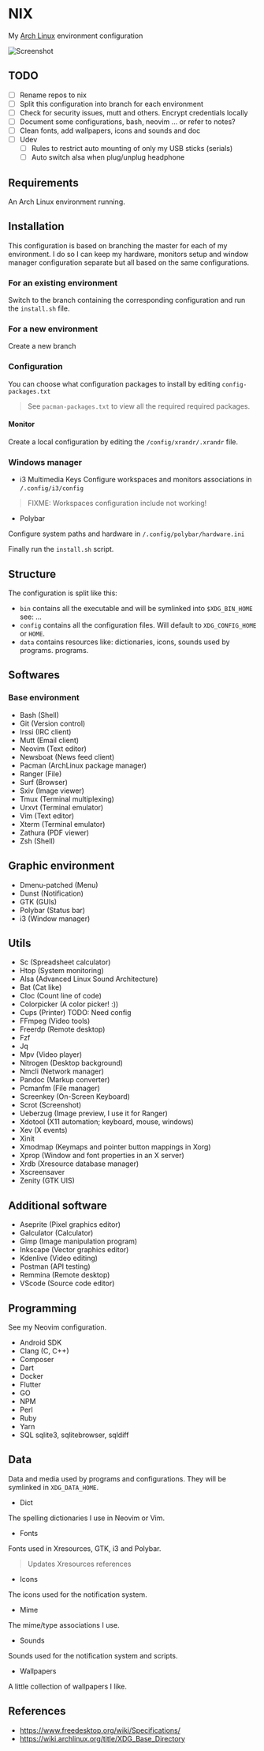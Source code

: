 # NIX

My [Arch Linux](https://archlinux.org/) environment configuration

![Screenshot](./.readme/screenshot_08-04-21-17:35:54.png)

## TODO

- [ ] Rename repos to nix
- [ ] Split this configuration into branch for each environment
- [ ] Check for security issues, mutt and others. Encrypt credentials locally
- [ ] Document some configurations, bash, neovim ... or refer to notes?
- [ ] Clean fonts, add wallpapers, icons and sounds and doc
- [ ] Udev
  - [ ] Rules to restrict auto mounting of only my USB sticks (serials)
  - [ ] Auto switch alsa when plug/unplug headphone

## Requirements

An Arch Linux environment running.

## Installation

This configuration is based on branching the master for each of my environment. I do so I can keep my hardware, monitors setup and window manager configuration separate but all based on the same configurations.

### For an existing environment

Switch to the branch containing the corresponding configuration and run the `install.sh` file.

### For a new environment

Create a new branch

### Configuration

You can choose what configuration packages to install by editing `config-packages.txt`
> See `pacman-packages.txt` to view all the required required packages.

#### Monitor

Create a local configuration by editing the `/config/xrandr/.xrandr` file.

### Windows manager

- i3
 Multimedia Keys
 Configure workspaces and monitors associations in `/.config/i3/config`

 > FIXME: Workspaces configuration include not working!

- Polybar

 Configure system paths and hardware in `/.config/polybar/hardware.ini`

Finally run the `install.sh` script.

## Structure

The configuration is split like this:

- `bin` contains all the executable and will be symlinked into `$XDG_BIN_HOME`
 see: ...
- `config` contains all the configuration files. Will default to
 `XDG_CONFIG_HOME` or `HOME`.
- `data` contains resources like: dictionaries, icons, sounds used by programs.
 programs.

## Softwares

### Base environment

- Bash (Shell)
- Git (Version control)
- Irssi (IRC client)
- Mutt (Email client)
- Neovim (Text editor)
- Newsboat (News feed client)
- Pacman (ArchLinux package manager)
- Ranger (File)
- Surf (Browser)
- Sxiv (Image viewer)
- Tmux (Terminal multiplexing)
- Urxvt (Terminal emulator)
- Vim (Text editor)
- Xterm (Terminal emulator)
- Zathura (PDF viewer)
- Zsh (Shell)

## Graphic environment

- Dmenu-patched (Menu)
- Dunst (Notification)
- GTK (GUIs)
- Polybar (Status bar)
- i3 (Window manager)

## Utils

- Sc (Spreadsheet calculator)
- Htop (System monitoring)
- Alsa (Advanced Linux Sound Architecture)
- Bat (Cat like)
- Cloc (Count line of code)
- Colorpicker (A color picker! :))
- Cups (Printer) TODO: Need config
- FFmpeg (Video tools)
- Freerdp (Remote desktop)
- Fzf
- Jq
- Mpv (Video player)
- Nitrogen (Desktop background)
- Nmcli (Network manager)
- Pandoc (Markup converter)
- Pcmanfm (File manager)
- Screenkey (On-Screen Keyboard)
- Scrot (Screenshot)
- Ueberzug (Image preview, I use it for Ranger)
- Xdotool (X11 automation; keyboard, mouse, windows)
- Xev (X events)
- Xinit
- Xmodmap (Keymaps and pointer button mappings in Xorg)
- Xprop (Window and font properties in an X server)
- Xrdb (Xresource database manager)
- Xscreensaver
- Zenity (GTK UIS)

## Additional software

- Aseprite (Pixel graphics editor)
- Galculator (Calculator)
- Gimp (Image manipulation program)
- Inkscape (Vector graphics editor)
- Kdenlive (Video editing)
- Postman (API testing)
- Remmina (Remote desktop)
- VScode (Source code editor)

## Programming

See my Neovim configuration.

- Android SDK
- Clang (C, C++)
- Composer
- Dart
- Docker
- Flutter
- GO
- NPM
- Perl
- Ruby
- Yarn
- SQL sqlite3, sqlitebrowser, sqldiff

## Data

Data and media used by programs and configurations. They will be symlinked in `XDG_DATA_HOME`.

- Dict

 The spelling dictionaries I use in Neovim or Vim.

- Fonts

 Fonts used in Xresources, GTK, i3 and Polybar.

 > Updates Xresources references

- Icons

 The icons used for the notification system.

- Mime

 The mime/type associations I use.

- Sounds

 Sounds used for the notification system and scripts.

- Wallpapers

 A little collection of wallpapers I like.

## References

- <https://www.freedesktop.org/wiki/Specifications/>
- <https://wiki.archlinux.org/title/XDG_Base_Directory>
